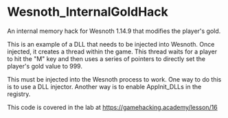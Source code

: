 # Wesnoth_InternalGoldHack
An internal memory hack for Wesnoth 1.14.9 that modifies the player's gold.

This is an example of a DLL that needs to be injected into Wesnoth. Once injected, it creates a thread within the game. This thread waits for a player to hit the "M" key and then uses a series of pointers to directly set the player's gold value to 999. 

This must be injected into the Wesnoth process to work. One way to do this is to use a DLL injector. Another way is to enable AppInit_DLLs in the registry.

This code is covered in the lab at https://gamehacking.academy/lesson/16
